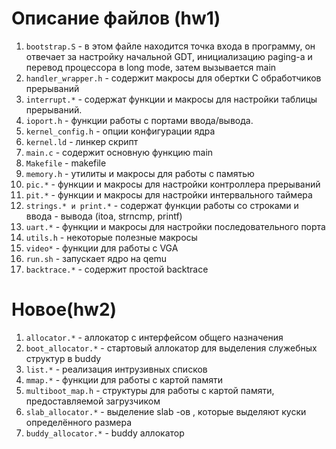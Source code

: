 # Описание файлов (hw1)
1. `bootstrap.S` -  в этом файле находится точка входа в программу, он
        отвечает за настройку начальной GDT, инициализацию paging-а  и перевод процессора в long mode, затем вызывается main 
2. `handler_wrapper.h` - содержит макросы для обертки C обработчиков прерываний
3. `interrupt.*` - содержат функции и макросы для настройки таблицы прерываний. 
4. `ioport.h` - функции работы с портами ввода/вывода.
5. `kernel_config.h` - опции конфигурации ядра
6. `kernel.ld` - линкер скрипт
7. `main.c` - содержит основную функцию main
8. `Makefile` - makefile
9. `memory.h` - утилиты и макросы для работы с памятью
10. `pic.*` - функции и макросы для настройки контроллера прерываний
11. `pit.*` - функции и макросы для настройки интервального таймера
12. `strings.* и print.*` - содержат функции работы со строками и ввода - вывода (itoa, strncmp, printf)
13. `uart.*` - функции и макросы для настройки последовательного порта
14. `utils.h` - некоторые полезные макросы
15. `video*` - функции для работы с VGA
16. `run.sh` - запускает ядро на qemu
17. `backtrace.*` - содержит простой backtrace

# Новое(hw2)

1. `allocator.*` - аллокатор с интерфейсом общего назначения
2. `boot_allocator.*` - стартовый аллокатор для выделения служебных структур в buddy 
3. `list.*` - реализация интрузивных списков
4. `mmap.*` - функции для работы с картой памяти
5. `multiboot_map.h` - структуры для работы с картой памяти, предоставляемой загрузчиком
6. `slab_allocator.*` - выделение slab -ов , которые выделяют куски определённого размера
7. `buddy_allocator.*` - buddy аллокатор


